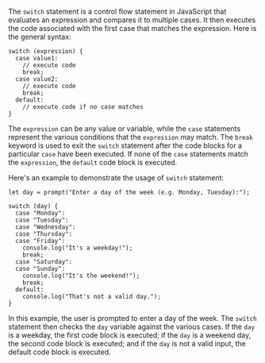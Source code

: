 The `switch` statement is a control flow statement in JavaScript that evaluates an expression and compares it to multiple cases. It then executes the code associated with the first case that matches the expression. Here is the general syntax:

```
switch (expression) {
  case value1:
    // execute code
    break;
  case value2:
    // execute code
    break;
  default:
    // execute code if no case matches
}
```

The `expression` can be any value or variable, while the `case` statements represent the various conditions that the `expression` may match. The `break` keyword is used to exit the `switch` statement after the code blocks for a particular `case` have been executed. If none of the `case` statements match the `expression`, the `default` code block is executed.

Here's an example to demonstrate the usage of `switch` statement:

```
let day = prompt("Enter a day of the week (e.g. Monday, Tuesday):");

switch (day) {
  case "Monday":
  case "Tuesday":
  case "Wednesday":
  case "Thursday":
  case "Friday":
    console.log("It's a weekday!");
    break;
  case "Saturday":
  case "Sunday":
    console.log("It's the weekend!");
    break;
  default:
    console.log("That's not a valid day.");
}
```

In this example, the user is prompted to enter a day of the week. The `switch` statement then checks the `day` variable against the various cases. If the `day` is a weekday, the first code block is executed; if the `day` is a weekend day, the second code block is executed; and if the `day` is not a valid input, the default code block is executed.